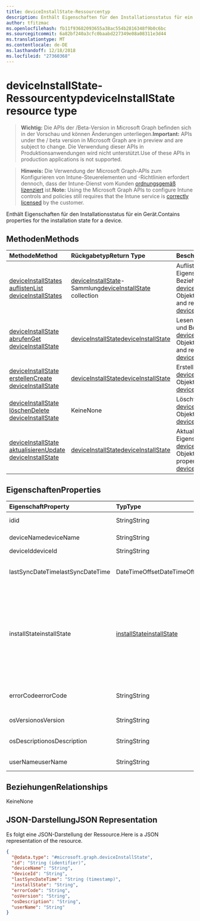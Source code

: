 ```yaml
---
title: deviceInstallState-Ressourcentyp
description: Enthält Eigenschaften für den Installationsstatus für ein Gerät.
author: tfitzmac
ms.openlocfilehash: fb11f93682093655a38ac554b2816348f9b0c6bc
ms.sourcegitcommit: 6a82bf240a3cfc0baabd227349e08a08311e3d44
ms.translationtype: MT
ms.contentlocale: de-DE
ms.lasthandoff: 12/18/2018
ms.locfileid: "27360368"
---
```

# <a name="deviceinstallstate-resource-type"></a><span data-ttu-id="da3c3-103">deviceInstallState-Ressourcentyp</span><span class="sxs-lookup"><span data-stu-id="da3c3-103">deviceInstallState resource type</span></span>

> <span data-ttu-id="da3c3-104">**Wichtig:** Die APIs der /Beta-Version in Microsoft Graph befinden sich in der Vorschau und können Änderungen unterliegen.</span><span class="sxs-lookup"><span data-stu-id="da3c3-104">**Important:** APIs under the / beta version in Microsoft Graph are in preview and are subject to change.</span></span> <span data-ttu-id="da3c3-105">Die Verwendung dieser APIs in Produktionsanwendungen wird nicht unterstützt.</span><span class="sxs-lookup"><span data-stu-id="da3c3-105">Use of these APIs in production applications is not supported.</span></span>

> <span data-ttu-id="da3c3-106">**Hinweis:** Die Verwendung der Microsoft Graph-APIs zum Konfigurieren von Intune-Steuerelementen und -Richtlinien erfordert dennoch, dass der Intune-Dienst vom Kunden [ordnungsgemäß lizenziert](https://go.microsoft.com/fwlink/?linkid=839381) ist.</span><span class="sxs-lookup"><span data-stu-id="da3c3-106">**Note:** Using the Microsoft Graph APIs to configure Intune controls and policies still requires that the Intune service is [correctly licensed](https://go.microsoft.com/fwlink/?linkid=839381) by the customer.</span></span>

<span data-ttu-id="da3c3-107">Enthält Eigenschaften für den Installationsstatus für ein Gerät.</span><span class="sxs-lookup"><span data-stu-id="da3c3-107">Contains properties for the installation state for a device.</span></span>
## <a name="methods"></a><span data-ttu-id="da3c3-108">Methoden</span><span class="sxs-lookup"><span data-stu-id="da3c3-108">Methods</span></span>
|<span data-ttu-id="da3c3-109">Methode</span><span class="sxs-lookup"><span data-stu-id="da3c3-109">Method</span></span>|<span data-ttu-id="da3c3-110">Rückgabetyp</span><span class="sxs-lookup"><span data-stu-id="da3c3-110">Return Type</span></span>|<span data-ttu-id="da3c3-111">Beschreibung</span><span class="sxs-lookup"><span data-stu-id="da3c3-111">Description</span></span>|
|:---|:---|:---|
|[<span data-ttu-id="da3c3-112">deviceInstallStates auflisten</span><span class="sxs-lookup"><span data-stu-id="da3c3-112">List deviceInstallStates</span></span>](../api/intune-books-deviceinstallstate-list.md)|<span data-ttu-id="da3c3-113">[deviceInstallState](../resources/intune-books-deviceinstallstate.md)-Sammlung</span><span class="sxs-lookup"><span data-stu-id="da3c3-113">[deviceInstallState](../resources/intune-books-deviceinstallstate.md) collection</span></span>|<span data-ttu-id="da3c3-114">Auflisten von Eigenschaften und Beziehungen der [deviceInstallState](../resources/intune-books-deviceinstallstate.md)-Objekte.</span><span class="sxs-lookup"><span data-stu-id="da3c3-114">List properties and relationships of the [deviceInstallState](../resources/intune-books-deviceinstallstate.md) objects.</span></span>|
|[<span data-ttu-id="da3c3-115">deviceInstallState abrufen</span><span class="sxs-lookup"><span data-stu-id="da3c3-115">Get deviceInstallState</span></span>](../api/intune-books-deviceinstallstate-get.md)|[<span data-ttu-id="da3c3-116">deviceInstallState</span><span class="sxs-lookup"><span data-stu-id="da3c3-116">deviceInstallState</span></span>](../resources/intune-books-deviceinstallstate.md)|<span data-ttu-id="da3c3-117">Lesen von Eigenschaften und Beziehungen des [deviceInstallState](../resources/intune-books-deviceinstallstate.md)-Objekts.</span><span class="sxs-lookup"><span data-stu-id="da3c3-117">Read properties and relationships of the [deviceInstallState](../resources/intune-books-deviceinstallstate.md) object.</span></span>|
|[<span data-ttu-id="da3c3-118">deviceInstallState erstellen</span><span class="sxs-lookup"><span data-stu-id="da3c3-118">Create deviceInstallState</span></span>](../api/intune-books-deviceinstallstate-create.md)|[<span data-ttu-id="da3c3-119">deviceInstallState</span><span class="sxs-lookup"><span data-stu-id="da3c3-119">deviceInstallState</span></span>](../resources/intune-books-deviceinstallstate.md)|<span data-ttu-id="da3c3-120">Erstellen eines neuen [deviceInstallState](../resources/intune-books-deviceinstallstate.md)-Objekts.</span><span class="sxs-lookup"><span data-stu-id="da3c3-120">Create a new [deviceInstallState](../resources/intune-books-deviceinstallstate.md) object.</span></span>|
|[<span data-ttu-id="da3c3-121">deviceInstallState löschen</span><span class="sxs-lookup"><span data-stu-id="da3c3-121">Delete deviceInstallState</span></span>](../api/intune-books-deviceinstallstate-delete.md)|<span data-ttu-id="da3c3-122">Keine</span><span class="sxs-lookup"><span data-stu-id="da3c3-122">None</span></span>|<span data-ttu-id="da3c3-123">Löscht ein [deviceInstallState](../resources/intune-books-deviceinstallstate.md)-Objekt.</span><span class="sxs-lookup"><span data-stu-id="da3c3-123">Deletes a [deviceInstallState](../resources/intune-books-deviceinstallstate.md).</span></span>|
|[<span data-ttu-id="da3c3-124">deviceInstallState aktualisieren</span><span class="sxs-lookup"><span data-stu-id="da3c3-124">Update deviceInstallState</span></span>](../api/intune-books-deviceinstallstate-update.md)|[<span data-ttu-id="da3c3-125">deviceInstallState</span><span class="sxs-lookup"><span data-stu-id="da3c3-125">deviceInstallState</span></span>](../resources/intune-books-deviceinstallstate.md)|<span data-ttu-id="da3c3-126">Aktualisieren der Eigenschaften eines [deviceInstallState](../resources/intune-books-deviceinstallstate.md)-Objekts.</span><span class="sxs-lookup"><span data-stu-id="da3c3-126">Update the properties of a [deviceInstallState](../resources/intune-books-deviceinstallstate.md) object.</span></span>|

## <a name="properties"></a><span data-ttu-id="da3c3-127">Eigenschaften</span><span class="sxs-lookup"><span data-stu-id="da3c3-127">Properties</span></span>
|<span data-ttu-id="da3c3-128">Eigenschaft</span><span class="sxs-lookup"><span data-stu-id="da3c3-128">Property</span></span>|<span data-ttu-id="da3c3-129">Typ</span><span class="sxs-lookup"><span data-stu-id="da3c3-129">Type</span></span>|<span data-ttu-id="da3c3-130">Beschreibung</span><span class="sxs-lookup"><span data-stu-id="da3c3-130">Description</span></span>|
|:---|:---|:---|
|<span data-ttu-id="da3c3-131">id</span><span class="sxs-lookup"><span data-stu-id="da3c3-131">id</span></span>|<span data-ttu-id="da3c3-132">String</span><span class="sxs-lookup"><span data-stu-id="da3c3-132">String</span></span>|<span data-ttu-id="da3c3-133">Schlüssel der Entität</span><span class="sxs-lookup"><span data-stu-id="da3c3-133">Key of the entity.</span></span>|
|<span data-ttu-id="da3c3-134">deviceName</span><span class="sxs-lookup"><span data-stu-id="da3c3-134">deviceName</span></span>|<span data-ttu-id="da3c3-135">String</span><span class="sxs-lookup"><span data-stu-id="da3c3-135">String</span></span>|<span data-ttu-id="da3c3-136">Name des Geräts</span><span class="sxs-lookup"><span data-stu-id="da3c3-136">Device name.</span></span>|
|<span data-ttu-id="da3c3-137">deviceId</span><span class="sxs-lookup"><span data-stu-id="da3c3-137">deviceId</span></span>|<span data-ttu-id="da3c3-138">String</span><span class="sxs-lookup"><span data-stu-id="da3c3-138">String</span></span>|<span data-ttu-id="da3c3-139">ID des Geräts</span><span class="sxs-lookup"><span data-stu-id="da3c3-139">Device Id.</span></span>|
|<span data-ttu-id="da3c3-140">lastSyncDateTime</span><span class="sxs-lookup"><span data-stu-id="da3c3-140">lastSyncDateTime</span></span>|<span data-ttu-id="da3c3-141">DateTimeOffset</span><span class="sxs-lookup"><span data-stu-id="da3c3-141">DateTimeOffset</span></span>|<span data-ttu-id="da3c3-142">Datum und Uhrzeit der letzten Synchronisierung</span><span class="sxs-lookup"><span data-stu-id="da3c3-142">Last sync date and time.</span></span>|
|<span data-ttu-id="da3c3-143">installState</span><span class="sxs-lookup"><span data-stu-id="da3c3-143">installState</span></span>|[<span data-ttu-id="da3c3-144">installState</span><span class="sxs-lookup"><span data-stu-id="da3c3-144">installState</span></span>](../resources/intune-books-installstate.md)|<span data-ttu-id="da3c3-145">Installationsstatus des E-Books.</span><span class="sxs-lookup"><span data-stu-id="da3c3-145">The install state of the eBook.</span></span> <span data-ttu-id="da3c3-146">Mögliche Werte sind: `notApplicable`, `installed`, `failed`, `notInstalled`, `uninstallFailed` und `unknown`.</span><span class="sxs-lookup"><span data-stu-id="da3c3-146">Possible values are: `notApplicable`, `installed`, `failed`, `notInstalled`, `uninstallFailed`, `unknown`.</span></span>|
|<span data-ttu-id="da3c3-147">errorCode</span><span class="sxs-lookup"><span data-stu-id="da3c3-147">errorCode</span></span>|<span data-ttu-id="da3c3-148">String</span><span class="sxs-lookup"><span data-stu-id="da3c3-148">String</span></span>|<span data-ttu-id="da3c3-149">Fehlercode von Installationsfehlern</span><span class="sxs-lookup"><span data-stu-id="da3c3-149">The error code for install failures.</span></span>|
|<span data-ttu-id="da3c3-150">osVersion</span><span class="sxs-lookup"><span data-stu-id="da3c3-150">osVersion</span></span>|<span data-ttu-id="da3c3-151">String</span><span class="sxs-lookup"><span data-stu-id="da3c3-151">String</span></span>|<span data-ttu-id="da3c3-152">Betriebssystemversion</span><span class="sxs-lookup"><span data-stu-id="da3c3-152">OS Version.</span></span>|
|<span data-ttu-id="da3c3-153">osDescription</span><span class="sxs-lookup"><span data-stu-id="da3c3-153">osDescription</span></span>|<span data-ttu-id="da3c3-154">String</span><span class="sxs-lookup"><span data-stu-id="da3c3-154">String</span></span>|<span data-ttu-id="da3c3-155">Beschreibung des Betriebssystems</span><span class="sxs-lookup"><span data-stu-id="da3c3-155">OS Description.</span></span>|
|<span data-ttu-id="da3c3-156">userName</span><span class="sxs-lookup"><span data-stu-id="da3c3-156">userName</span></span>|<span data-ttu-id="da3c3-157">String</span><span class="sxs-lookup"><span data-stu-id="da3c3-157">String</span></span>|<span data-ttu-id="da3c3-158">Benutzername des Geräts</span><span class="sxs-lookup"><span data-stu-id="da3c3-158">Device User Name.</span></span>|

## <a name="relationships"></a><span data-ttu-id="da3c3-159">Beziehungen</span><span class="sxs-lookup"><span data-stu-id="da3c3-159">Relationships</span></span>
<span data-ttu-id="da3c3-160">Keine</span><span class="sxs-lookup"><span data-stu-id="da3c3-160">None</span></span>
## <a name="json-representation"></a><span data-ttu-id="da3c3-161">JSON-Darstellung</span><span class="sxs-lookup"><span data-stu-id="da3c3-161">JSON Representation</span></span>
<span data-ttu-id="da3c3-162">Es folgt eine JSON-Darstellung der Ressource.</span><span class="sxs-lookup"><span data-stu-id="da3c3-162">Here is a JSON representation of the resource.</span></span>
<!-- {
  "blockType": "resource",
  "keyProperty": "id",
  "@odata.type": "microsoft.graph.deviceInstallState"
}
-->
``` json
{
  "@odata.type": "#microsoft.graph.deviceInstallState",
  "id": "String (identifier)",
  "deviceName": "String",
  "deviceId": "String",
  "lastSyncDateTime": "String (timestamp)",
  "installState": "String",
  "errorCode": "String",
  "osVersion": "String",
  "osDescription": "String",
  "userName": "String"
}
```





